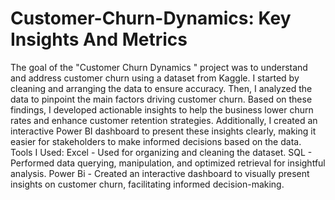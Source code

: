 # Customer-Churn-Dynamics: Key Insights And Metrics
The goal of the "Customer Churn Dynamics " project was to understand and address customer churn using a dataset from Kaggle. I started by cleaning and arranging the data to ensure accuracy. Then, I analyzed the data to pinpoint the main factors driving customer churn. Based on these findings, I developed actionable insights to help the business lower churn rates and enhance customer retention strategies. Additionally, I created an interactive Power BI dashboard to present these insights clearly, making it easier for stakeholders to make informed decisions based on the data.
Tools I Used:
Excel - Used for organizing and cleaning the dataset.
SQL - Performed data querying, manipulation, and optimized retrieval for insightful analysis.
Power Bi - Created an interactive dashboard to visually present insights on customer churn, facilitating informed decision-making.
